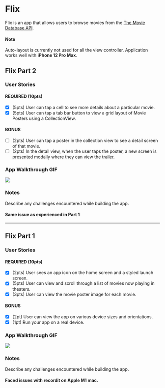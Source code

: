 # Flix

Flix is an app that allows users to browse movies from the [The Movie Database API](http://docs.themoviedb.apiary.io/#).

#### Note

Auto-layout is currently not used for all the view controller. Application works well with **iPhone 12 Pro Max**.

## Flix Part 2

### User Stories

#### REQUIRED (10pts)
- [x] (5pts) User can tap a cell to see more details about a particular movie.
- [x] (5pts) User can tap a tab bar button to view a grid layout of Movie Posters using a CollectionView.

#### BONUS
- [ ] (2pts) User can tap a poster in the collection view to see a detail screen of that movie.
- [ ] (2pts) In the detail view, when the user taps the poster, a new screen is presented modally where they can view the trailer.

### App Walkthrough GIF

![](https://i.imgur.com/zjtisjX.gif)

### Notes
Describe any challenges encountered while building the app.
#### Same issue as experienced in Part 1

---

## Flix Part 1

### User Stories

#### REQUIRED (10pts)
- [x] (2pts) User sees an app icon on the home screen and a styled launch screen.
- [x] (5pts) User can view and scroll through a list of movies now playing in theaters.
- [x] (3pts) User can view the movie poster image for each movie.

#### BONUS
- [x] (2pt) User can view the app on various device sizes and orientations.
- [x] (1pt) Run your app on a real device.

### App Walkthrough GIF

![](https://i.imgur.com/Hg29yPc.gif)



### Notes
Describe any challenges encountered while building the app.

#### Faced issues with recordit on Apple M1 mac.

